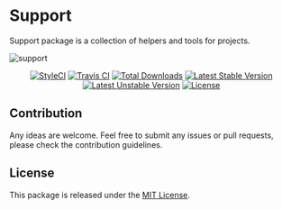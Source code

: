 # Support

Support package is a collection of helpers and tools for projects.

![support](https://user-images.githubusercontent.com/10347617/56077139-41887f00-5de1-11e9-8aa3-769cc1140ffa.png)

<p align="center">
    <a href="https://styleci.io/repos/180017051"><img src="https://styleci.io/repos/180017051/shield" alt="StyleCI" /></a>
    <a href="https://travis-ci.org/andrey-helldar/support"><img src="https://travis-ci.org/andrey-helldar/support.svg?branch=master" alt="Travis CI" /></a>
    <a href="https://packagist.org/packages/andrey-helldar/support"><img src="https://img.shields.io/packagist/dt/andrey-helldar/support.svg?style=flat-square" alt="Total Downloads" /></a>
    <a href="https://packagist.org/packages/andrey-helldar/support"><img src="https://poser.pugx.org/andrey-helldar/support/v/stable?format=flat-square" alt="Latest Stable Version" /></a>
    <a href="https://packagist.org/packages/andrey-helldar/support"><img src="https://poser.pugx.org/andrey-helldar/support/v/unstable?format=flat-square" alt="Latest Unstable Version" /></a>
    <a href="LICENSE"><img src="https://poser.pugx.org/andrey-helldar/support/license?format=flat-square" alt="License" /></a>
</p>


## Contribution

Any ideas are welcome. Feel free to submit any issues or pull requests, please check the contribution guidelines.


## License

This package is released under the [MIT License](LICENSE).
